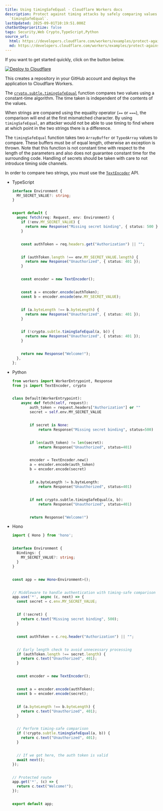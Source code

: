 ```yaml
---
title: Using timingSafeEqual · Cloudflare Workers docs
description: Protect against timing attacks by safely comparing values using
  `timingSafeEqual`.
lastUpdated: 2025-09-01T10:19:51.000Z
chatbotDeprioritize: false
tags: Security,Web Crypto,TypeScript,Python
source_url:
  html: https://developers.cloudflare.com/workers/examples/protect-against-timing-attacks/
  md: https://developers.cloudflare.com/workers/examples/protect-against-timing-attacks/index.md
---
```


If you want to get started quickly, click on the button below.

[![Deploy to Cloudflare](https://deploy.workers.cloudflare.com/button)](https://deploy.workers.cloudflare.com/?url=https://github.com/cloudflare/docs-examples/tree/main/workers/protect-against-timing-attacks)

This creates a repository in your GitHub account and deploys the application to Cloudflare Workers.

The [`crypto.subtle.timingSafeEqual`](https://developers.cloudflare.com/workers/runtime-apis/web-crypto/#timingsafeequal) function compares two values using a constant-time algorithm. The time taken is independent of the contents of the values.

When strings are compared using the equality operator (`==` or `===`), the comparison will end at the first mismatched character. By using `timingSafeEqual`, an attacker would not be able to use timing to find where at which point in the two strings there is a difference.

The `timingSafeEqual` function takes two `ArrayBuffer` or `TypedArray` values to compare. These buffers must be of equal length, otherwise an exception is thrown. Note that this function is not constant time with respect to the length of the parameters and also does not guarantee constant time for the surrounding code. Handling of secrets should be taken with care to not introduce timing side channels.

In order to compare two strings, you must use the [`TextEncoder`](https://developers.cloudflare.com/workers/runtime-apis/encoding/#textencoder) API.

* TypeScript

  ```ts
  interface Environment {
    MY_SECRET_VALUE?: string;
  }


  export default {
    async fetch(req: Request, env: Environment) {
      if (!env.MY_SECRET_VALUE) {
        return new Response("Missing secret binding", { status: 500 });
      }


      const authToken = req.headers.get("Authorization") || "";


      if (authToken.length !== env.MY_SECRET_VALUE.length) {
        return new Response("Unauthorized", { status: 401 });
      }


      const encoder = new TextEncoder();


      const a = encoder.encode(authToken);
      const b = encoder.encode(env.MY_SECRET_VALUE);


      if (a.byteLength !== b.byteLength) {
        return new Response("Unauthorized", { status: 401 });
      }


      if (!crypto.subtle.timingSafeEqual(a, b)) {
        return new Response("Unauthorized", { status: 401 });
      }


      return new Response("Welcome!");
    },
  };
  ```

* Python

  ```py
  from workers import WorkerEntrypoint, Response
  from js import TextEncoder, crypto


  class Default(WorkerEntrypoint):
      async def fetch(self, request):
          auth_token = request.headers["Authorization"] or ""
          secret = self.env.MY_SECRET_VALUE


          if secret is None:
              return Response("Missing secret binding", status=500)


          if len(auth_token) != len(secret):
              return Response("Unauthorized", status=401)


          encoder = TextEncoder.new()
          a = encoder.encode(auth_token)
          b = encoder.encode(secret)


          if a.byteLength != b.byteLength:
              return Response("Unauthorized", status=401)


          if not crypto.subtle.timingSafeEqual(a, b):
              return Response("Unauthorized", status=401)


          return Response("Welcome!")
  ```

* Hono

  ```ts
  import { Hono } from 'hono';


  interface Environment {
    Bindings: {
      MY_SECRET_VALUE?: string;
    }
  }


  const app = new Hono<Environment>();


  // Middleware to handle authentication with timing-safe comparison
  app.use('*', async (c, next) => {
    const secret = c.env.MY_SECRET_VALUE;


    if (!secret) {
      return c.text("Missing secret binding", 500);
    }


    const authToken = c.req.header("Authorization") || "";


    // Early length check to avoid unnecessary processing
    if (authToken.length !== secret.length) {
      return c.text("Unauthorized", 401);
    }


    const encoder = new TextEncoder();


    const a = encoder.encode(authToken);
    const b = encoder.encode(secret);


    if (a.byteLength !== b.byteLength) {
      return c.text("Unauthorized", 401);
    }


    // Perform timing-safe comparison
    if (!crypto.subtle.timingSafeEqual(a, b)) {
      return c.text("Unauthorized", 401);
    }


    // If we got here, the auth token is valid
    await next();
  });


  // Protected route
  app.get('*', (c) => {
    return c.text("Welcome!");
  });


  export default app;
  ```
